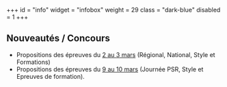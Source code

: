 +++
id = "info"
widget = "infobox"
weight = 29
class = "dark-blue"
disabled = 1
+++
## Nouveautés / Concours

- Propositions des épreuves du [2 au 3 mars](/concours/2024/2024-03-02/) (Régional, National, Style et Formations)
- Propositions des épreuves du [9 au 10 mars](/concours/2024/2024-03-09/) (Journée PSR, Style et Epreuves de formation).